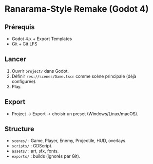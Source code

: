 # Ranarama-Style Remake (Godot 4)

## Prérequis
- Godot 4.x + Export Templates
- Git + Git LFS

## Lancer
1. Ouvrir `project/` dans Godot.
2. Définir `res://scenes/Game.tscn` comme scène principale (déjà configurée).
3. Play.

## Export
- Project → Export → choisir un preset (Windows/Linux/macOS).

## Structure
- `scenes/` : Game, Player, Enemy, Projectile, HUD, overlays.
- `scripts/` : GDScript.
- `assets/` : art, sfx, fonts.
- `exports/` : builds (ignorés par Git).
